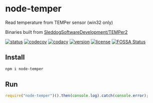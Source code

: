 # node-temper
Read temperature from TEMPer sensor (win32 only)

Binaries built from [SleddogSoftwareDevelopment/TEMPer2](https://github.com/SleddogSoftwareDevelopment/TEMPer2)

[![status](https://api.travis-ci.org/timmson/node-temper.svg?branch=master)](https://travis-ci.org/timmson/node-temper)
[![codecov](https://codecov.io/gh/timmson/node-temper/branch/master/graph/badge.svg)](https://codecov.io/gh/timmson/node-temper)
[![codacy](https://api.codacy.com/project/badge/Grade/1fd095695462405ea2a9fd85b30673ff)](https://www.codacy.com/app/timmson666/node-temper)
[![version](https://img.shields.io/npm/v/node-temper.svg)](https://www.npmjs.com/package/node-temper)
[![license](https://img.shields.io/npm/l/node-temper.svg)](https://www.npmjs.com/package/node-temper)
[![FOSSA Status](https://app.fossa.io/api/projects/git%2Bgithub.com%2Ftimmson%2Fnode-temper.svg?type=shield)](https://app.fossa.io/projects/git%2Bgithub.com%2Ftimmson%2Fnode-temper?ref=badge_shield)


## Install
```bash
npm i node-temper
```

## Run
```js
require("node-temper")().then(console.log).catch(console.error);
```

